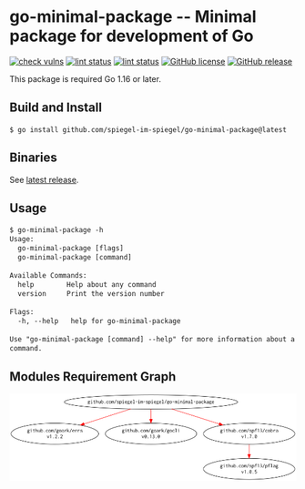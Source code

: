 # go-minimal-package -- Minimal package for development of Go

[![check vulns](https://github.com/spiegel-im-spiegel/go-minimal-package/workflows/vulns/badge.svg)](https://github.com/spiegel-im-spiegel/go-minimal-package/actions)
[![lint status](https://github.com/spiegel-im-spiegel/go-minimal-package/workflows/lint/badge.svg)](https://github.com/spiegel-im-spiegel/go-minimal-package/actions)
[![lint status](https://github.com/spiegel-im-spiegel/go-minimal-package/workflows/build/badge.svg)](https://github.com/spiegel-im-spiegel/go-minimal-package/actions)
[![GitHub license](https://img.shields.io/badge/license-Apache%202-blue.svg)](https://raw.githubusercontent.com/spiegel-im-spiegel/go-minimal-package/master/LICENSE)
[![GitHub release](http://img.shields.io/github/release/spiegel-im-spiegel/go-minimal-package.svg)](https://github.com/spiegel-im-spiegel/go-minimal-package/releases/latest)

This package is required Go 1.16 or later.

## Build and Install

```
$ go install github.com/spiegel-im-spiegel/go-minimal-package@latest
```

## Binaries

See [latest release](https://github.com/spiegel-im-spiegel/go-minimal-package/releases/latest).

## Usage

```
$ go-minimal-package -h
Usage:
  go-minimal-package [flags]
  go-minimal-package [command]

Available Commands:
  help        Help about any command
  version     Print the version number

Flags:
  -h, --help   help for go-minimal-package

Use "go-minimal-package [command] --help" for more information about a command.
```

## Modules Requirement Graph

[![dependency.png](./dependency.png)](./dependency.png)

[go-minimal-package]: https://github.com/spiegel-im-spiegel/go-minimal-package "spiegel-im-spiegel/go-minimal-package: Minimal package for development of Go"

